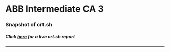 # ABB Intermediate CA 3
### Snapshot of crt.sh
##### Click [here](https://crt.sh/?q=981641F8966F6CA34F000F5A6FC824591938E6C4A71DB6FC165EA4E64DB9D189) for a live crt.sh report

---
